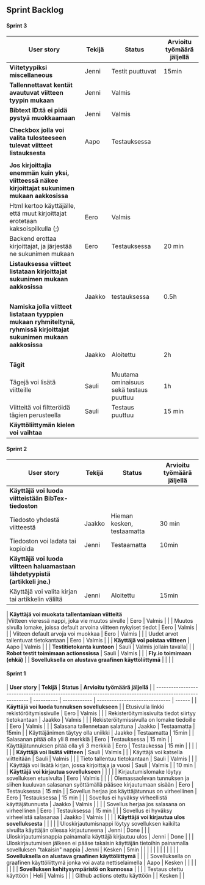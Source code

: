 ## Sprint Backlog

#### Sprint 3

| **User story**                                                                                                       | **Tekijä** | **Status**                              | **Arvioitu työmäärä jäljellä** |
| -------------------------------------------------------------------------------------------------------------------- | ---------- | --------------------------------------- | ------------------------------ |
| **Viitetyypiksi miscellaneous**                                                                                      | Jenni      | Testit puuttuvat                        | 15min                          |
| **Tallennettavat kentät avautuvat viitteen tyypin mukaan**                                                           | Jenni      | Valmis                                  |                                |
| **Bibtext ID:tä ei pidä pystyä muokkaamaan**                                                                         | Jenni      | Valmis                                  |                                |
|                                                                                                                      |            |                                         |                                |
| **Checkbox jolla voi valita tulosteeseen tulevat viitteet listauksesta**                                             | Aapo       | Testauksessa                            |
|                                                                                                                      |            |                                         |                                |
| **Jos kirjoittajia enemmän kuin yksi, viitteessä näkee kirjoittajat sukunimen mukaan aakkosissa**                    |
| Html kertoo käyttäjälle, että muut kirjoittajat erotetaan kaksoispilkulla (;)                                        | Eero       | Valmis                                  |                                |
| Backend erottaa kirjoittajat, ja järjestää ne sukunimen mukaan                                                       | Eero       | Testauksessa                            | 20 min                         |
| **Listauksessa viitteet listataan kirjoittajat sukunimen mukaan aakkosissa**                                         |
|                                                                                                                      | Jaakko     | testauksessa                            | 0.5h                           |
| **Namiska jolla viitteet listataan tyyppien mukaan ryhmiteltynä, ryhmissä kirjoittajat sukunimen mukaan aakkosissa** |
|                                                                                                                      | Jaakko     | Aloitettu                               | 2h                             |
| **Tägit**                                                                                                            |
| Tägejä voi lisätä viitteille                                                                                         | Sauli      | Muutama ominaisuus sekä testaus puuttuu | 1h                             |
| Viitteitä voi filtteröidä tägien perusteella                                                                         | Sauli      | Testaus puuttuu                         | 15 min                         |
| **Käyttöliittymän kielen voi vaihtaa**                                                                               |

#### Sprint 2

| **User story**                                                              | **Tekijä** | **Status**                 | **Arvioitu työmäärä jäljellä** |
| --------------------------------------------------------------------------- | ---------- | -------------------------- | ------------------------------ |
| **Käyttäjä voi luoda viitteistään BibTex-tiedoston**                        |
| Tiedosto yhdestä viitteestä                                                 | Jaakko     | Hieman kesken, testaamatta | 30 min                         |
| Tiedoston voi ladata tai kopioida                                           | Jenni      | Testaamatta                | 10min                          |
| **Käyttäjä voi luoda viitteen haluamastaan lähdetyypistä (artikkeli jne.)** |
| Käyttäjä voi valita kirjan tai artikkelin väliltä                           | Jenni      | Aloitettu                  | 15min                          |

| **Käyttäjä voi muokata tallentamiaan viitteitä**  
|Viitteen vieressä nappi, joka vie muutos sivulle | Eero | Valmis | |
| Muutos sivulla lomake, joissa default arvoina viitteen nykyiset tiedot | Eero | Valmis | |
| Viiteen default arvoja voi muokkaa | Eero | Valmis | |
| Uudet arvot tallentuvat tietokantaan | Eero | Valmis | |
| **Käyttäjä voi poistaa viitteen** | Aapo | Valmis | |
| **Testitietokanta kuntoon** | Sauli | Valmis jollain tavalla| |
| **Robot testit toimimaan actionssissa** | Sauli | Valmis | |
| **Fly.io toimimaan (ehkä)** |
| **Sovelluksella on alustava graafinen käyttöliittymä** | | | |

#### Sprint 1

| **User story**                                                                                           | **Tekijä** | **Status**   | **Arvioitu työmäärä jäljellä** |
| -------------------------------------------------------------------------------------------------------- | ---------- | ------------ | ------------------------------ | ------ |
| **Käyttäjä voi luoda tunnuksen sovellukseen**                                                            |
| Etusivulla linkki rekistöröitymissivulle                                                                 | Eero       | Valmis       |                                |
| Rekisteröitymissivulta tiedot siirtyy tietokantaan                                                       | Jaakko     | Valmis       |                                |
| Rekisteröitymissivulla on lomake tiedoille                                                               | Eero       | Valmis       |                                |
| Salasana tallennetaan salattuna                                                                          | Jaakko     | Testaamatta  | 15min                          |
| Käyttäjänimen täytyy olla uniikki                                                                        | Jaakko     | Testaamatta  | 15min                          |
| Salasanan pitää olla yli 8 merkkiä                                                                       | Eero       | Testauksessa | 15 min                         |
| Käyttäjätunnuksen pitää olla yli 3 merkkiä                                                               | Eero       | Testaukessa  | 15 min                         |
|                                                                                                          |            |              |                                |
| **Käyttäjä voi lisätä viitteen**                                                                         | Sauli      | Valmis       |                                |
| Käyttäjä voi katsella viitteitään                                                                        | Sauli      | Valmis       |                                |
| Tieto tallentuu tietokantaan                                                                             | Sauli      | Valmis       |                                |        |
| Käyttäjä voi lisätä kirjan, jossa kirjoittaja ja vuosi                                                   | Sauli      | Valmis       |                                | 10 min |
| **Käyttäjä voi kirjautua sovellukseen**                                                                  |            |              |                                |
| Kirjautumislomake löytyy sovelluksen etusivulta                                                          | Eero       | Valmis       |                                |        |
| Olemassaolevan tunnuksen ja siihen kuuluvan salasanan syöttämällä pääsee kirjautumaan sisään             | Eero       | Testauksessa | 15 min                         |
| Sovellus herjaa jos käyttäjätunnus on virheellinen                                                       | Eero       | Testauksessa | 15 min                         |        |
| Sovellus ei hyväksy virheellistä käyttäjätunnusta                                                        | Jaakko     | Valmis       |                                |        |
| Sovellus herjaa jos salasana on virheellinen                                                             | Eero       | Testauksessa | 15 min                         |        |
| Sovellus ei hyväksy virheelistä salasanaa                                                                | Jaakko     | Valmis       |                                |        |
| **Käyttäjä voi kirjautua ulos sovelluksesta**                                                            |            |              |                                |
| Uloskirjautumisnappi löytyy sovelluksen kaikilta sivuilta käyttäjän ollessa kirjautuneena                | Jenni      | Done         |                                |
| Uloskirjautumisnappia painamalla käyttäjä kirjautuu ulos                                                 | Jenni      | Done         |                                |
| Uloskirjautumisen jälkeen ei pääse takaisin käyttäjän tietoihin painamalla sovelluksen "takaisin" nappia | Jenni      | Kesken       | 5min                           |
|                                                                                                          |            |              |                                |
|                                                                                                          |            |              |                                |
| **Sovelluksella on alustava graafinen käyttöliittymä**                                                   |            |              |
| Sovelluksella on graafinen käyttöliittymä jonka voi avata nettiselaimella                                | Aapo       | Kesken       |                                |
|                                                                                                          |            |              |                                |
| **Sovelluksen kehitysympäristö on kunnossa**                                                             |            |              |
| Testaus otettu käyttöön                                                                                  | Heli       | Valmis       |                                |
| Github actions otettu käyttöön                                                                           |            | Kesken       |                                |

<!-- |   |   |   |   |  < copypaste uusi rivi -->
